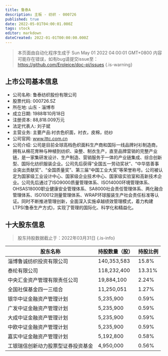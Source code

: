 ```yaml
---
title: 鲁泰A
description: 主板 - 纺织 - 000726
published: true
date: 2022-05-01T04:00:01.000Z
tags: stock
editor: markdown
dateCreated: 2022-01-01T00:00:00.000Z
---
```


> 本页面由自动化程序生成于 Sun May 01 2022 04:00:01 GMT+0800
> 内容可能存在错误，如有bug请提交issue至：https://github.com/Eroleice/doc-pi/issues
{.is-warning}

## 上市公司基本信息
- 公司名称: 鲁泰纺织股份有限公司
- 股票代码: 000726.SZ
- 所在地: 山东 - 淄博市
- 成立日期: 1988年10月18日
- 注册资本: 88,818.009万元
- 法定代表人: 刘子斌
- 主营业务: 主要产品:衬衣色织面，衬衣，皮棉，纺纱
- 公司官网: www.lttc.com.cn
- 公司介绍: 公司是目前全球高档色织面料生产商和国际一线品牌衬衫制造商，拥有从棉花育种与种植到纺织、染整、制衣生产，直至品牌营销的完整产业链，是一家集研发设计、生产制造、营销服务于一体的产业链集成、综合创新型、国际化纺织服装企业。公司先后获得“全国五一劳动奖状”、“中华慈善事业突出贡献奖”、“全国质量奖”、第三届“中国工业大奖”等荣誉称号。公司被认定为国家级工业设计中心、国家级企业技术中心、国家级实验室和高新技术企业。公司先后通过了ISO9000质量管理体系、ISO14000环境管理体系、OHSAS18000职业健康安全管理体系、SA8000社会责任管理体系、两化融合管理体系、ISO10012测量管理体系、WRAP环球服装生产社会责任标准等认证。同时不断推进管理创新，全面深入实施卓越绩效管理模式，着力构建LTPS(鲁泰生产方式)，实现了管理的国际化、科学化和精益化。


## 十大股东信息
> 股东持股数据截止于：2022年03月31日
{.is-info}

| 股东名称 | 持股数量（股） | 持股比例 |
| --- | --- | --- |
| 淄博鲁诚纺织投资有限公司 | 140,353,583 | 15.8% |
| 泰纶有限公司 | 118,232,400 | 13.31% |
| 中央汇金资产管理有限责任公司 | 19,884,100 | 2.24% |
| 全国社保基金四一三组合 | 11,250,051 | 1.27% |
| 银华中证金融资产管理计划 | 5,235,900 | 0.59% |
| 广发中证金融资产管理计划 | 5,235,900 | 0.59% |
| 大成中证金融资产管理计划 | 5,235,900 | 0.59% |
| 中欧中证金融资产管理计划 | 5,235,900 | 0.59% |
| 嘉实中证金融资产管理计划 | 5,192,800 | 0.58% |
| 工银瑞信创新动力股票型证券投资基金 | 4,950,000 | 0.56% |




